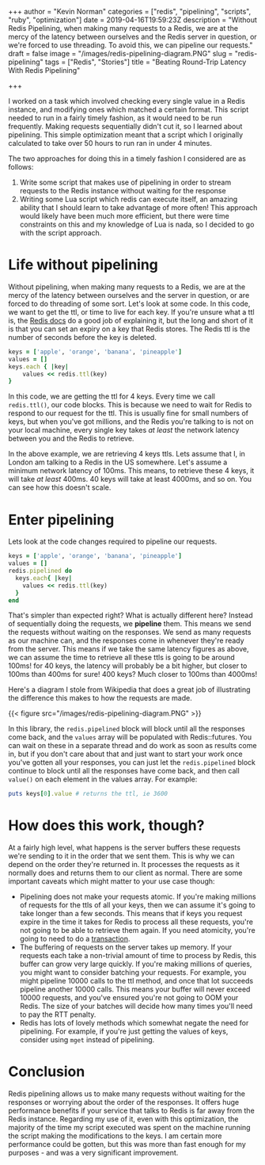 +++
author = "Kevin Norman"
categories = ["redis", "pipelining", "scripts", "ruby", "optimization"]
date = 2019-04-16T19:59:23Z
description = "Without Redis Pipelining, when making many requests to a Redis, we are at the mercy of the latency between ourselves and the Redis server in question, or we're forced to use threading. To avoid this, we can pipeline our requests."
draft = false
image = "/images/redis-pipelining-diagram.PNG"
slug = "redis-pipelining"
tags = ["Redis", "Stories"]
title = "Beating Round-Trip Latency With Redis Pipelining"

+++

I worked on a task which involved checking every single value in a Redis instance, and modifying ones which matched a certain format. This script needed to run in a fairly timely fashion, as it would need to be run frequently. Making requests sequentially didn't cut it, so I learned about pipelining. This simple optimization meant that a script which I originally calculated to take over 50 hours to run ran in under 4 minutes.

The two approaches for doing this in a timely fashion I considered are as follows:

1. Write some script that makes use of pipelining in order to stream requests to the Redis instance without waiting for the response
2. Writing some Lua script which redis can execute itself, an amazing ability that I should learn to take advantage of more often! This approach would likely have been much more efficient, but there were time constraints on this and my knowledge of Lua is nada, so I decided to go with the script approach.

# Life without pipelining

Without pipelining, when making many requests to a Redis, we are at the mercy of the latency between ourselves and the server in question, or are forced to do threading of some sort. Let's look at some code. In this code, we want to get the ttl, or time to live for each key. If you're unsure what a ttl is, the [Redis docs](https://redis.io/commands/ttl) do a good job of explaining it, but the long and short of it is that you can set an expiry on a key that Redis stores. The Redis ttl is the number of seconds before the key is deleted.

```ruby
keys = ['apple', 'orange', 'banana', 'pineapple']
values = []
keys.each { |key|
    values << redis.ttl(key)
}
```

In this code, we are getting the ttl for 4 keys. Every time we call `redis.ttl()`, our code blocks. This is because we need to wait for Redis to respond to our request for the ttl. This is usually fine for small numbers of keys, but when you've got millions, and the Redis you're talking to is not on your local machine, every single key takes _at least_ the network latency between you and the Redis to retrieve.

In the above example, we are retrieving 4 keys ttls. Lets assume that I, in London am talking to a Redis in the US somewhere. Let's assume a minimum network latency of 100ms. This means, to retrieve these 4 keys, it will take _at least_ 400ms. 40 keys will take at least 4000ms, and so on. You can see how this doesn't scale.

# Enter pipelining

Lets look at the code changes required to pipeline our requests.

```ruby
keys = ['apple', 'orange', 'banana', 'pineapple']
values = []
redis.pipelined do
  keys.each{ |key|
    values << redis.ttl(key)
  }
end
```

That's simpler than expected right? What is actually different here? Instead of sequentially doing the requests, we **pipeline** them. This means we send the requests without waiting on the responses. We send as many requests as our machine can, and the responses come in whenever they're ready from the server. This means if we take the same latency figures as above, we can assume the time to retrieve all these ttls is going to be around 100ms! for 40 keys, the latency will probably be a bit higher, but closer to 100ms than 400ms for sure! 400 keys? Much closer to 100ms than 4000ms!

Here's a diagram I stole from Wikipedia that does a great job of illustrating the difference this makes to how the requests are made.

{{< figure src="/images/redis-pipelining-diagram.PNG" >}}

In this library, the `redis.pipelined` block will block until all the responses come back, and the `values` array will be populated with Redis::futures. You can wait on these in a separate thread and do work as soon as results come in, but if you don't care about that and just want to start your work once you've gotten all your responses, you can just let the `redis.pipelined` block continue to block until all the responses have come back, and then call `value()` on each element in the values array. For example:

```ruby
puts keys[0].value # returns the ttl, ie 3600
```

# How does this work, though?

At a fairly high level, what happens is the server buffers these requests we're sending to it in the order that we sent them. This is why we can depend on the order they're returned in. It processes the requests as it normally does and returns them to our client as normal. There are some important caveats which might matter to your use case though:

* Pipelining does not make your requests atomic. If you're making millions of requests for the ttls of all your keys, then we can assume it's going to take longer than a few seconds. This means that if keys you request expire in the time it takes for Redis to process all these requests, you're not going to be able to retrieve them again. If you need atomicity, you're going to need to do a [transaction](https://redis.io/topics/transactions).
* The buffering of requests on the server takes up memory. If your requests each take a non-trivial amount of time to process by Redis, this buffer can grow very large quickly. If you're making millions of queries, you might want to consider batching your requests. For example, you might pipeline 10000 calls to the ttl method, and once that lot succeeds pipeline another 10000 calls. This means your buffer will never exceed 10000 requests, and you've ensured you're not going to OOM your Redis. The size of your batches will decide how many times you'll need to pay the RTT penalty.
* Redis has lots of lovely methods which somewhat negate the need for pipelining. For example, if you're just getting the values of keys, consider using `mget` instead of pipelining.

# Conclusion

Redis pipelining allows us to make many requests without waiting for the responses or worrying about the order of the responses. It offers huge performance benefits if your service that talks to Redis is far away from the Redis instance. Regarding my use of it, even with this optimization, the majority of the time my script executed was spent on the machine running the script making the modifications to the keys. I am certain more performance could be gotten, but this was more than fast enough for my purposes - and was a very significant improvement.

